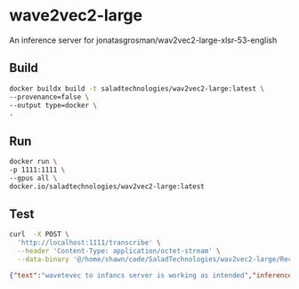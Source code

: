 # wave2vec2-large
An inference server for jonatasgrosman/wav2vec2-large-xlsr-53-english

## Build

```bash
docker buildx build -t saladtechnologies/wav2vec2-large:latest \
--provenance=false \
--output type=docker \
.
```

## Run

```bash
docker run \
-p 1111:1111 \
--gpus all \
docker.io/saladtechnologies/wav2vec2-large:latest
```

## Test

```bash
curl  -X POST \
  'http://localhost:1111/transcribe' \
  --header 'Content-Type: application/octet-stream' \
  --data-binary '@/home/shawn/code/SaladTechnologies/wav2vec2-large/Recording.mp3'
```

```json
{"text":"wavetevec to infancs server is working as intended","inference_time":1.0019206859869882}
```